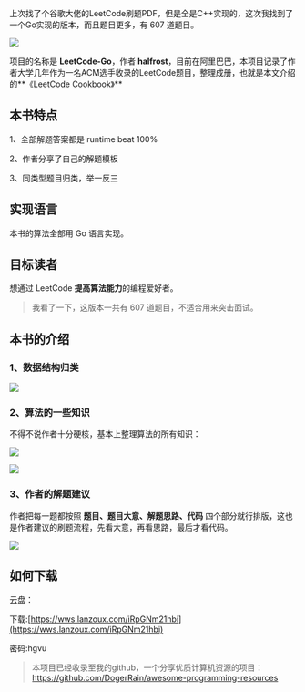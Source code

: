 上次找了个谷歌大佬的LeetCode刷题PDF，但是全是C++实现的，这次我找到了一个Go实现的版本，而且题目更多，有 607 道题目。

![](https://blog-1253198264.cos.ap-guangzhou.myqcloud.com/image-20210224144125620.png)

项目的名称是 **LeetCode-Go**，作者 **halfrost**，目前在阿里巴巴，本项目记录了作者大学几年作为一名ACM选手收录的LeetCode题目，整理成册，也就是本文介绍的**《LeetCode Cookbook》** 

## 本书特点

1、全部解题答案都是 runtime beat 100%

2、作者分享了自己的解题模板

3、同类型题目归类，举一反三

## 实现语言

本书的算法全部用 Go 语言实现。

## 目标读者

想通过 LeetCode **提高算法能力**的编程爱好者。

> 我看了一下，这版本一共有 607 道题目，不适合用来突击面试。



## 本书的介绍

### 1、数据结构归类

![](https://blog-1253198264.cos.ap-guangzhou.myqcloud.com/image-20210224142801326.png)

### 2、算法的一些知识

不得不说作者十分硬核，基本上整理算法的所有知识：

![](https://blog-1253198264.cos.ap-guangzhou.myqcloud.com/image-20210224143002735.png)

![](https://blog-1253198264.cos.ap-guangzhou.myqcloud.com/image-20210224143032551.png)

### 3、作者的解题建议

作者把每一题都按照  **题目、题目大意、解题思路、代码** 四个部分就行排版，这也是作者建议的刷题流程，先看大意，再看思路，最后才看代码。

![](https://blog-1253198264.cos.ap-guangzhou.myqcloud.com/image-20210224143725519.png)

## 如何下载

云盘：

下载:[https://wws.lanzoux.com/iRpGNm21hbi](https://wws.lanzoux.com/iRpGNm21hbi) 

密码:hgvu



> 本项目已经收录至我的github，一个分享优质计算机资源的项目：https://github.com/DogerRain/awesome-programming-resources